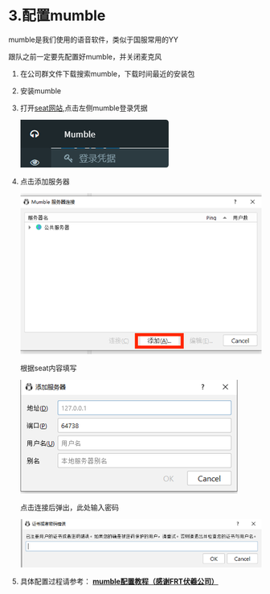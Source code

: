 # 3.配置mumble

mumble是我们使用的语音软件，类似于国服常用的YY

跟队之前一定要先配置好mumble，并关闭麦克风

1. 在公司群文件下载搜索mumble，下载时间最近的安装包
2. 安装mumble
3. 打开[seat网站](https://seat.winterco.org),点击左侧mumble登录凭据
   
   ![](../.gitbook/assets/mumble1.png)
4. 点击添加服务器
   
   ![](../.gitbook/assets/mumble2.png)

   根据seat内容填写
   
   ![](../.gitbook/assets/mumble3.png)
   
   点击连接后弹出，此处输入密码

   ![](../.gitbook/assets/mumble4.png)

5. 具体配置过程请参考：
[**mumble配置教程（感谢FRT伏羲公司）**](https://frt-fuxilegion.gitbook.io/project/di-jiu-bu-fen-you-xi-wang-ye-he-lian-meng-gong-ju-de-shi-yong-zhi-nan/guan-yu-mumble-ya-li-ce-shi)

